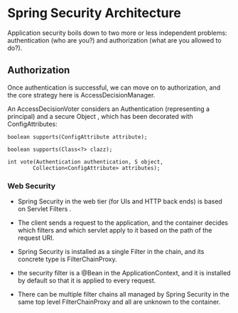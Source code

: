 # Spring Security Architecture
Application security boils down to two more or less independent problems: authentication (who are you?) and authorization (what are you allowed to do?).



## Authorization 
Once authentication is successful,
we can move on to authorization,
and the core strategy here is AccessDecisionManager. 

An AccessDecisionVoter considers an Authentication (representing a principal) and a secure Object
, which has been decorated with ConfigAttributes:

```
boolean supports(ConfigAttribute attribute);

boolean supports(Class<?> clazz);

int vote(Authentication authentication, S object,
        Collection<ConfigAttribute> attributes);
```

### Web Security
* Spring Security in the web tier (for UIs and HTTP back ends) is based on Servlet Filters .

* The client sends a request to the application, and the container decides which filters and which servlet apply to it based on the path of the request URI.

* Spring Security is installed as a single Filter in the chain, and its concrete type is FilterChainProxy.

* the security filter is a @Bean in the ApplicationContext, and it is installed by default so that it is applied to every request.

* There can be multiple filter chains all managed by Spring Security in the same top level FilterChainProxy and all are unknown to the container.










